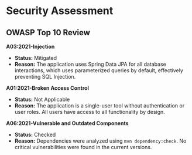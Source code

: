 # Security Assessment

## OWASP Top 10 Review

**A03:2021-Injection**
- **Status:** Mitigated
- **Reason:** The application uses Spring Data JPA for all database interactions, which uses parameterized queries by default, effectively preventing SQL Injection.

**A01:2021-Broken Access Control**
- **Status:** Not Applicable
- **Reason:** The application is a single-user tool without authentication or user roles. All users have access to all functionality by design.

**A06:2021-Vulnerable and Outdated Components**
- **Status:** Checked
- **Reason:** Dependencies were analyzed using `mvn dependency:check`. No critical vulnerabilities were found in the current versions.